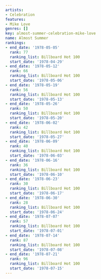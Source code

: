 ```yaml
---
artists:
- Celebration
features:
- Mike Love
genres: []
key: almost-summer-celebration-mike-love
name: Almost Summer
rankings:
- end_date: '1978-05-05'
  rank: 77
  ranking_list: Billboard Hot 100
  start_date: '1978-04-29'
- end_date: '1978-05-12'
  rank: 66
  ranking_list: Billboard Hot 100
  start_date: '1978-05-06'
- end_date: '1978-05-19'
  rank: 56
  ranking_list: Billboard Hot 100
  start_date: '1978-05-13'
- end_date: '1978-05-26'
  rank: 50
  ranking_list: Billboard Hot 100
  start_date: '1978-05-20'
- end_date: '1978-06-02'
  rank: 42
  ranking_list: Billboard Hot 100
  start_date: '1978-05-27'
- end_date: '1978-06-09'
  rank: 40
  ranking_list: Billboard Hot 100
  start_date: '1978-06-03'
- end_date: '1978-06-16'
  rank: 36
  ranking_list: Billboard Hot 100
  start_date: '1978-06-10'
- end_date: '1978-06-23'
  rank: 30
  ranking_list: Billboard Hot 100
  start_date: '1978-06-17'
- end_date: '1978-06-30'
  rank: 28
  ranking_list: Billboard Hot 100
  start_date: '1978-06-24'
- end_date: '1978-07-07'
  rank: 57
  ranking_list: Billboard Hot 100
  start_date: '1978-07-01'
- end_date: '1978-07-14'
  rank: 87
  ranking_list: Billboard Hot 100
  start_date: '1978-07-08'
- end_date: '1978-07-21'
  rank: 96
  ranking_list: Billboard Hot 100
  start_date: '1978-07-15'
---
```


